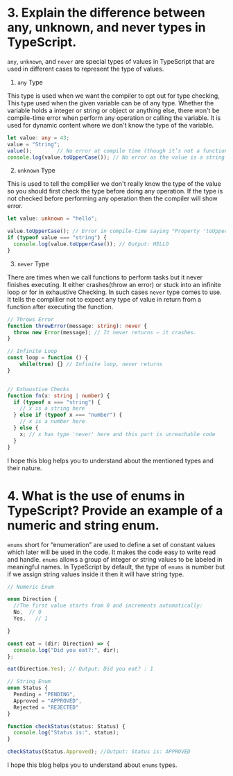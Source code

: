 # 3. Explain the difference between any, unknown, and never types in TypeScript.

`any`, `unknown`, and `never` are special types of values in TypeScript that are used in different cases to represent the type of values.

1. `any` Type

This type is used when we want the compiler to opt out for type checking, This type used when the given variable can be of any type. Whether the variable holds a integer or string or object or anything else, there won't be compile-time error when perform any operation or calling the variable. It is used for dynamic content where we don't know the type of the variable.

```ts
let value: any = 43;
value = "String";
value();        // No error at compile time (though it’s not a function) but will give a run-time error 
console.log(value.toUpperCase()); // No error as the value is a string according to last initialization. Output: STRING

```

2. `unknown` Type

This is used to tell the complilier we don't really know the type of the value so you should first check the type before doing any operation. If the type is not checked before performing any operation then the compiler will show error.

```ts
let value: unknown = "hello";

value.toUpperCase(); // Error in compile-time saying "Property 'toUpperCase' does not exist on type 'unknown'."
if (typeof value === "string") {
  console.log(value.toUpperCase()); // Output: HELLO
}

```

3. `never` Type

There are times when we call functions to perform tasks but it never finishes executing. It either crashes(throw an error) or stuck into an infinite loop or for in exhaustive Checking.  In such cases `never` type comes to use. It tells the complilier not to expect any type of value in return from a function after executing the function.

```ts
// Throws Error
function throwError(message: string): never {
  throw new Error(message); // It never returns — it crashes.
} 

// Infinite Loop
const loop = function () {
    while(true) {} // Infinite loop, never returns
}


// Exhaustive Checks
function fn(x: string | number) {
  if (typeof x === "string") {
    // x is a string here
  } else if (typeof x === "number") {
    // x is a number here
  } else {
    x; // x has type 'never' here and this part is unreachable code
  }
}

```

I hope this blog helps you to understand about the mentioned types and their nature.


# 4. What is the use of enums in TypeScript? Provide an example of a numeric and string enum.

`enums` short for “enumeration” are used to define a set of constant values which later will be used in the code. It makes the code easy to write read and handle. `enums` allows a group of integer or string values to be labeled in meaningful names. In TypeScript by default, the type of `enums` is number but if we assign string values inside it then it will have string type. 

```ts
// Numeric Enum

enum Direction {
  //The first value starts from 0 and increments automatically:
  No,  // 0
  Yes,   // 1

}

const eat = (dir: Direction) => {
  console.log("Did you eat?:", dir);
};

eat(Direction.Yes); // Output: Did you eat? : 1
```

```ts
// String Enum
enum Status {
  Pending = "PENDING",
  Approved = "APPROVED",
  Rejected = "REJECTED"
}

function checkStatus(status: Status) {
  console.log("Status is:", status);
}

checkStatus(Status.Approved); //Output: Status is: APPROVED

```
I hope this blog helps you to understand about `enums` types.